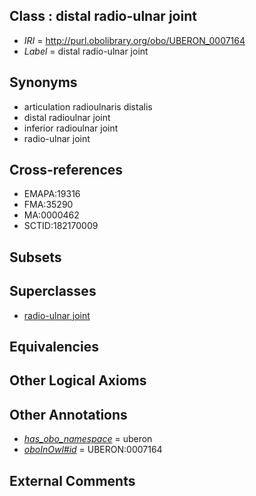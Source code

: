 
## Class : distal radio-ulnar joint

 * *IRI* = http://purl.obolibrary.org/obo/UBERON_0007164
 * *Label* = distal radio-ulnar joint

## Synonyms

 * articulation radioulnaris distalis
 * distal radioulnar joint
 * inferior radioulnar joint
 * radio-ulnar joint

## Cross-references

 * EMAPA:19316
 * FMA:35290
 * MA:0000462
 * SCTID:182170009

## Subsets


## Superclasses

 * [radio-ulnar joint](../../UBERON/28/UBERON_0001528.md)

## Equivalencies


## Other Logical Axioms


## Other Annotations

 * *[has_obo_namespace](../../ce/oboInOwl#hasOBONamespace.md)* = uberon
 * *[oboInOwl#id](../../id/oboInOwl#id.md)* = UBERON:0007164

## External Comments

